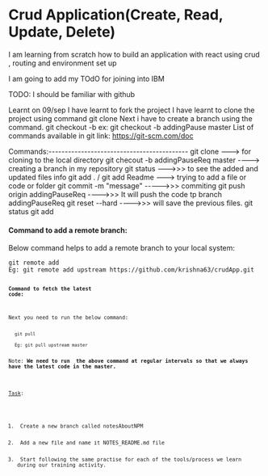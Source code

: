 # Crud Application(Create, Read, Update, Delete)
I am learning from scratch how to build an application with react using crud , routing and environment set up

I am going to add my TOdO for joining into IBM

TODO:
I should be familiar with github

Learnt on 09/sep
I have learnt to fork the project
I have learnt to clone the project using command git clone <url>
Next i have to create a branch using the command.
    git checkout -b <branchname> <copyfrom the branch>
    ex: git checkout -b addingPause  master
List of commands available in git link: https://git-scm.com/doc

Commands:-------------------------------------------
git clone <url> ---> for cloning to the local directory
git checout -b addingPauseReq master ----> creating a branch in my repository
git status --->>> to see the added and updated files info
git add . / git add Readme ---> trying to add a file or code or folder 
git commit -m "message"   ----->>> commiting 
git push origin addingPauseReq     ---->>> It will push the code tp branch addingPauseReq
git reset --hard  ---->>> will save the previous files.
git status
git add <filename>

#### Command to add a remote branch:
<p>Below command helps to add a remote branch to your local system:</p>
  <code>git remote add <nameof the master repo> <url of the master repo></code><br>
  <code>Eg: git remote add upstream https://github.com/krishna63/crudApp.git<code>

#### Command to fetch the latest code:
<p>Next you need to run the below command:</p>
  <code>git pull <name of the master repo> <name of the branch></code><br>
  <code>Eg: git pull upstream master</code>

<p>Note: <strong>We need to run  the above command at regular intervals so that we always have the latest code in the master.</strong></p>

<u>Task</u>:
<ol>
  <li> Create a new branch called notesAboutNPM</li>
  <li> Add a new file and name it NOTES_README.md file</li>
  <li> Start following the same practise for each of the tools/process we learn during our training activity.</li>
</ol>


